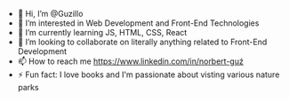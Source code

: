 - 👋 Hi, I’m @Guzillo
- 👀 I’m interested in Web Development and Front-End Technologies
- 🌱 I’m currently learning JS, HTML, CSS, React
- 💞️ I’m looking to collaborate on literally anything related to Front-End Development
- 📫 How to reach me https://www.linkedin.com/in/norbert-guź
- ⚡ Fun fact: I love books and I'm passionate about visting various nature parks
<!---
Guzillo/Guzillo is a ✨ special ✨ repository because its `README.md` (this file) appears on your GitHub profile.
You can click the Preview link to take a look at your changes.
--->
